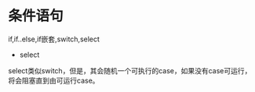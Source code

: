 # 条件语句

if,if..else,if嵌套,switch,select

* select

select类似switch，但是，其会随机一个可执行的case，如果没有case可运行，将会阻塞直到由可运行case。  

